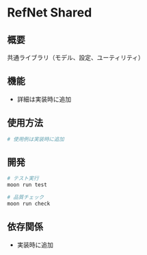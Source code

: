 # RefNet Shared

## 概要

共通ライブラリ（モデル、設定、ユーティリティ）

## 機能

- 詳細は実装時に追加

## 使用方法

```python
# 使用例は実装時に追加
```

## 開発

```bash
# テスト実行
moon run test

# 品質チェック
moon run check
```

## 依存関係

- 実装時に追加
